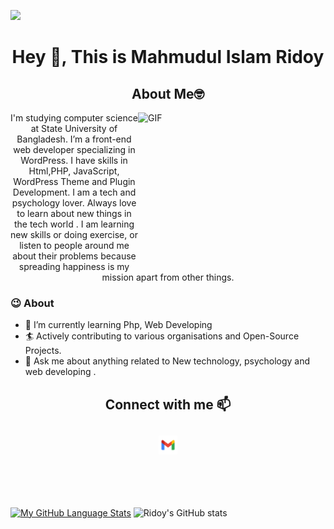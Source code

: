 ![](https://komarev.com/ghpvc/?username=RidoyMahmudul&color=blue)
<h1 align='center'>Hey 👋, This is Mahmudul Islam Ridoy</h1>
<p align = 'center'> 
<h2 align='center'>About Me🤓</h2>
<img align="right" height="250" width="300" alt="GIF" src="https://miro.medium.com/max/1360/1*IRGHmiGsa16stedQvIaZfw.gif" />
<p align='center'>
  I'm studying computer science at State University of Bangladesh. I’m a front-end web developer specializing in WordPress. I have skills in Html,PHP, JavaScript, WordPress Theme and Plugin Development.
 I am a tech  and psychology lover. Always love to learn about new things in the tech world . I am learning new skills or doing exercise, or listen to people around me about their problems because spreading happiness is my mission apart from other things.


### 😉 About
- 🌱 I’m currently learning Php, Web Developing 
- 🏄‍ Actively contributing to various organisations and Open-Source Projects.
- 💬 Ask me about anything related to New technology, psychology and web developing .
</p><h2 align='center'>Connect with me  📫 </h2>
<p align = 'center'> 

<h2 align='center'>
<a href="https://mail.google.com/mail/?view=cm&fs=1&tf=1&to=mahmudulislamridoy06@gmail.com" target="_blank"><img src=https://github.com/edent/SuperTinyIcons/blob/master/images/svg/gmail.svg height='30' weight='30'/></a>
 </h2>
 <p align='center'> 

 &emsp;


 &emsp;
  
[![My GitHub Language Stats](https://github-readme-stats.vercel.app/api/top-langs/?username=RidoyMahmudul&langs_count=5&theme=tokyonight)]()
![Ridoy's GitHub stats](https://github-readme-stats.vercel.app/api?username=RidoyMahmudul&show_icons=true&theme=radical)



  
  




<!---
RidoyMahmudul/RidoyMahmudul is a ✨ special ✨ repository because its `README.md` (this file) appears on your GitHub profile.
You can click the Preview link to take a look at your changes.
--->
